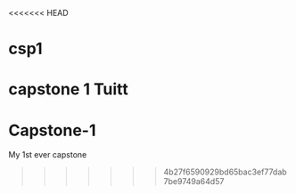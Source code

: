 <<<<<<< HEAD
# csp1
capstone 1 Tuitt
=======
# Capstone-1
My 1st ever capstone
>>>>>>> 4b27f6590929bd65bac3ef77dab7be9749a64d57
